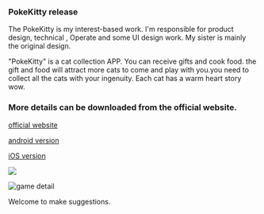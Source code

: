 ### PokeKitty release

The PokeKitty is my interest-based work. I'm responsible for product design, technical , Operate and some UI design work. My sister is mainly the original design.

"PokeKitty" is a cat collection APP. You can receive  gifts and cook food. the gift and food will attract more cats to come and play with you.you need to collect all the cats with your ingenuity. Each cat has a warm heart story wow.


### More details can be downloaded from the official website.

[official website](https://51ihere.com)

[android version](http://pa7nrbkqb.bkt.clouddn.com/mengbu_v4.1.apk)

[iOS version](https://itunes.apple.com/cn/app/%E8%90%8C%E5%B8%83%E7%8C%AB%E5%92%AA/id1364404442?mt=8)

![](https://oscimg.oschina.net/oscnet/c714d24429097ad88cc38d135b004763ccf.jpg)

![game detail](https://oscimg.oschina.net/oscnet/e5ca761a93ea54609f74dd79e3e06572a3b.jpg)

Welcome to make suggestions.
